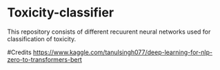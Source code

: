 # Toxicity-classifier

This repository consists of different recuurent neural networks used for classification of toxicity.

#Credits
https://www.kaggle.com/tanulsingh077/deep-learning-for-nlp-zero-to-transformers-bert
